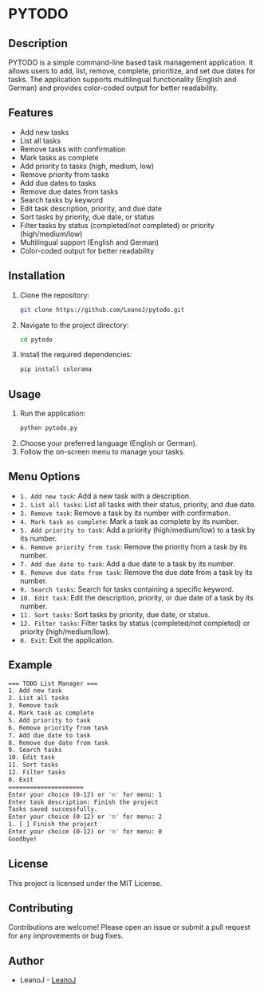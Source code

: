 # PYTODO

## Description
PYTODO is a simple command-line based task management application. It allows users to add, list, remove, complete, prioritize, and set due dates for tasks. The application supports multilingual functionality (English and German) and provides color-coded output for better readability.

## Features
- Add new tasks
- List all tasks
- Remove tasks with confirmation
- Mark tasks as complete
- Add priority to tasks (high, medium, low)
- Remove priority from tasks
- Add due dates to tasks
- Remove due dates from tasks
- Search tasks by keyword
- Edit task description, priority, and due date
- Sort tasks by priority, due date, or status
- Filter tasks by status (completed/not completed) or priority (high/medium/low)
- Multilingual support (English and German)
- Color-coded output for better readability

## Installation
1. Clone the repository:
    ```sh
    git clone https://github.com/LeanoJ/pytodo.git
    ```
2. Navigate to the project directory:
    ```sh
    cd pytodo
    ```
3. Install the required dependencies:
    ```sh
    pip install colorama
    ```

## Usage
1. Run the application:
    ```sh
    python pytodo.py
    ```
2. Choose your preferred language (English or German).
3. Follow the on-screen menu to manage your tasks.

## Menu Options
- `1. Add new task`: Add a new task with a description.
- `2. List all tasks`: List all tasks with their status, priority, and due date.
- `3. Remove task`: Remove a task by its number with confirmation.
- `4. Mark task as complete`: Mark a task as complete by its number.
- `5. Add priority to task`: Add a priority (high/medium/low) to a task by its number.
- `6. Remove priority from task`: Remove the priority from a task by its number.
- `7. Add due date to task`: Add a due date to a task by its number.
- `8. Remove due date from task`: Remove the due date from a task by its number.
- `9. Search tasks`: Search for tasks containing a specific keyword.
- `10. Edit task`: Edit the description, priority, or due date of a task by its number.
- `11. Sort tasks`: Sort tasks by priority, due date, or status.
- `12. Filter tasks`: Filter tasks by status (completed/not completed) or priority (high/medium/low).
- `0. Exit`: Exit the application.

## Example
```sh
=== TODO List Manager ===
1. Add new task
2. List all tasks
3. Remove task
4. Mark task as complete
5. Add priority to task
6. Remove priority from task
7. Add due date to task
8. Remove due date from task
9. Search tasks
10. Edit task
11. Sort tasks
12. Filter tasks
0. Exit
=====================
Enter your choice (0-12) or 'm' for menu: 1
Enter task description: Finish the project
Tasks saved successfully.
Enter your choice (0-12) or 'm' for menu: 2
1. [ ] Finish the project
Enter your choice (0-12) or 'm' for menu: 0
Goodbye!
```

## License
This project is licensed under the MIT License.

## Contributing
Contributions are welcome! Please open an issue or submit a pull request for any improvements or bug fixes.

## Author
- LeanoJ - [LeanoJ](https://github.com/LeanoJ)